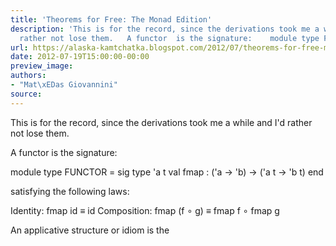 ```yaml
---
title: 'Theorems for Free: The Monad Edition'
description: 'This is for the record, since the derivations took me a while and I''d
  rather not lose them.   A functor  is the signature:    module type FU...'
url: https://alaska-kamtchatka.blogspot.com/2012/07/theorems-for-free-monad-edition.html
date: 2012-07-19T15:00:00-00:00
preview_image:
authors:
- "Mat\xEDas Giovannini"
source:
---
```


This is for the record, since the derivations took me a while and I'd rather not lose them.

A functor is the signature:


module type FUNCTOR = sig
  type 'a t
  val fmap : ('a -&gt; 'b) -&gt; ('a t -&gt; 'b t)
end


satisfying the following laws:


Identity:    fmap id      ≡ id
Composition: fmap (f ∘ g) ≡ fmap f ∘ fmap g


An applicative structure or idiom is the 
